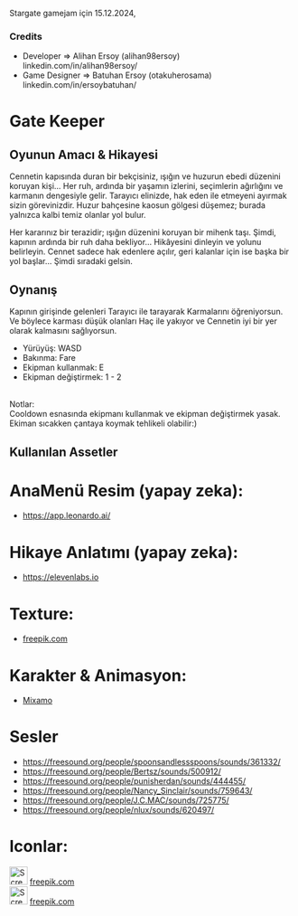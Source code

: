 Stargate gamejam için 15.12.2024, 
### Credits
* Developer => Alihan Ersoy (alihan98ersoy)
linkedin.com/in/alihan98ersoy/
* Game Designer => Batuhan Ersoy (otakuherosama)
linkedin.com/in/ersoybatuhan/

# Gate Keeper
## Oyunun Amacı & Hikayesi
Cennetin kapısında duran bir bekçisiniz, ışığın ve huzurun ebedi düzenini koruyan kişi... Her ruh, ardında bir yaşamın izlerini, seçimlerin ağırlığını ve karmanın dengesiyle gelir. Tarayıcı elinizde, hak eden ile etmeyeni ayırmak sizin görevinizdir. Huzur bahçesine kaosun gölgesi düşemez; burada yalnızca kalbi temiz olanlar yol bulur.

Her kararınız bir terazidir; ışığın düzenini koruyan bir mihenk taşı. Şimdi, kapının ardında bir ruh daha bekliyor... Hikâyesini dinleyin ve yolunu belirleyin. Cennet sadece hak edenlere açılır, geri kalanlar için ise başka bir yol başlar... Şimdi sıradaki gelsin.

## Oynanış
Kapının girişinde gelenleri Tarayıcı ile tarayarak Karmalarını öğreniyorsun. Ve böylece karması düşük olanları Haç ile yakıyor ve Cennetin iyi bir yer olarak kalmasını sağlıyorsun.

* Yürüyüş: WASD
* Bakınma: Fare
* Ekipman kullanmak: E
* Ekipman değiştirmek: 1 - 2
<br>
Notlar:
<br>
Cooldown esnasında ekipmanı kullanmak ve ekipman değiştirmek yasak. Ekiman sıcakken çantaya koymak tehlikeli olabilir:)

## Kullanılan Assetler

# AnaMenü Resim (yapay zeka):
* https://app.leonardo.ai/

# Hikaye Anlatımı (yapay zeka):
* https://elevenlabs.io

# Texture:
* [freepik.com](https://www.freepik.com/free-photo/black-stones-tiled-floor_1034928.htm#fromView=keyword&page=1&position=17&uuid=633183ea-71b1-4640-89e9-2cca0e90a979)

# Karakter & Animasyon:
* [Mixamo](https://www.mixamo.com/#/)

# Sesler
* https://freesound.org/people/spoonsandlessspoons/sounds/361332/
* https://freesound.org/people/Bertsz/sounds/500912/
* https://freesound.org/people/punisherdan/sounds/444455/
* https://freesound.org/people/Nancy_Sinclair/sounds/759643/
* https://freesound.org/people/J.C.MAC/sounds/725775/
* https://freesound.org/people/nlux/sounds/620497/

# Iconlar:
<img width="32" alt="Screenshot_1" src="https://cdn-icons-png.freepik.com/512/2124/2124093.png?ga=GA1.1.1711206328.1734165002" /> [freepik.com](https://www.freepik.com/icon/barcode-scanner_2124093#fromView=search&page=1&position=9&uuid=db08e102-0a92-49f9-aafe-1ffbf423badd)
<br>
<img width="32" alt="Screenshot_1" src="https://cdn-icons-png.freepik.com/512/3589/3589313.png?ga=GA1.1.1711206328.1734165002" /> [freepik.com](https://www.freepik.com/icon/cross_3589313#fromView=search&page=1&position=12&uuid=76074524-9cc4-4f99-a396-40805e7e8d35)
